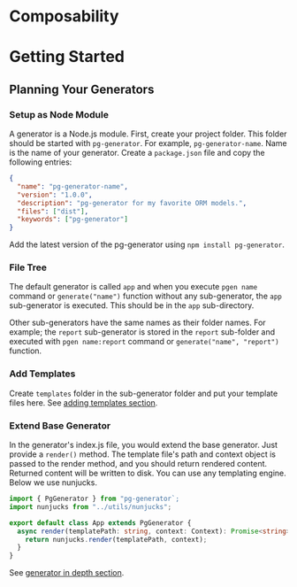 # Composability

# Getting Started

## Planning Your Generators

### Setup as Node Module

A generator is a Node.js module. First, create your project folder. This folder should be started with `pg-generator`. For example, `pg-generator-name`. Name is the name of your generator. Create a `package.json` file and copy the following entries:

```json
{
  "name": "pg-generator-name",
  "version": "1.0.0",
  "description": "pg-generator for my favorite ORM models.",
  "files": ["dist"],
  "keywords": ["pg-generator"]
}
```

Add the latest version of the pg-generator using `npm install pg-generator`.

### File Tree

The default generator is called `app` and when you execute `pgen name` command or `generate("name")` function without any sub-generator, the `app` sub-generator is executed. This should be in the `app` sub-directory.

Other sub-generators have the same names as their folder names. For example; the `report` sub-generator is stored in the `report` sub-folder and executed with `pgen name:report` command or `generate("name", "report")` function.

### Add Templates

Create `templates` folder in the sub-generator folder and put your template files here. See [adding templates section](/nav.03.creating-generators/02.adding-templates).

### Extend Base Generator

In the generator's index.js file, you would extend the base generator. Just provide a `render()` method. The template file's path and context object is passed to the render method, and you should return rendered content. Returned content will be written to disk. You can use any templating engine. Below we use nunjucks.

```ts
import { PgGenerator } from "pg-generator`;
import nunjucks from "../utils/nunjucks";

export default class App extends PgGenerator {
  async render(templatePath: string, context: Context): Promise<string> {
    return nunjucks.render(templatePath, context);
  }
}
```

See [generator in depth section](/nav.03.creating-generators/02.generator-in-depth).
